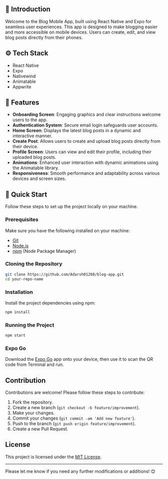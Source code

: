 
## 🤖 Introduction

Welcome to the Blog Mobile App, built using React Native and Expo for seamless user experiences. This app is designed to make blogging easier and more accessible on mobile devices. Users can create, edit, and view blog posts directly from their phones.

## ⚙️ Tech Stack

- React Native
- Expo
- Nativewind
- Animatable
- Appwrite

## 🔋 Features

- **Onboarding Screen**: Engaging graphics and clear instructions welcome users to the app.
- **Authentication System**: Secure email login safeguards user accounts.
- **Home Screen**: Displays the latest blog posts in a dynamic and interactive manner.
- **Create Post**: Allows users to create and upload blog posts directly from their device.
- **Profile Screen**: Users can view and edit their profile, including their uploaded blog posts.
- **Animations**: Enhanced user interaction with dynamic animations using the Animatable library.
- **Responsiveness**: Smooth performance and adaptability across various devices and screen sizes.

## 🤸 Quick Start

Follow these steps to set up the project locally on your machine.

### Prerequisites

Make sure you have the following installed on your machine:

- [Git](https://git-scm.com/)
- [Node.js](https://nodejs.org/en)
- [npm](https://www.npmjs.com/) (Node Package Manager)

### Cloning the Repository

```bash
git clone https://github.com/Adarsh01208/blog-app.git
cd your-repo-name
```

### Installation

Install the project dependencies using npm:

```bash
npm install
```

### Running the Project

```bash
npm start
```

### Expo Go

Download the [Expo Go](https://expo.dev/go) app onto your device, then use it to scan the QR code from Terminal and run.


## Contribution <a name="contribution"></a>

Contributions are welcome! Please follow these steps to contribute:

1. Fork the repository.
2. Create a new branch (`git checkout -b feature/improvement`).
3. Make your changes.
4. Commit your changes (`git commit -am 'Add new feature'`).
5. Push to the branch (`git push origin feature/improvement`).
6. Create a new Pull Request.

## License <a name="license"></a>

This project is licensed under the [MIT License](LICENSE).

---

Please let me know if you need any further modifications or additions! 😊